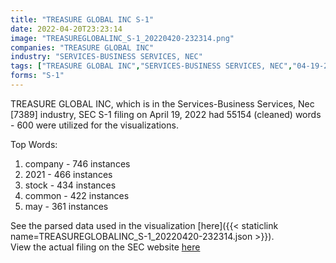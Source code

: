 ```yaml
---
title: "TREASURE GLOBAL INC S-1"
date: 2022-04-20T23:23:14
image: "TREASUREGLOBALINC_S-1_20220420-232314.png"
companies: "TREASURE GLOBAL INC"
industry: "SERVICES-BUSINESS SERVICES, NEC"
tags: ["TREASURE GLOBAL INC","SERVICES-BUSINESS SERVICES, NEC","04-19-2022","S-1"]
forms: "S-1"
---
```

TREASURE GLOBAL INC, which is in the Services-Business Services, Nec [7389] industry, SEC S-1 filing on April 19, 2022 had 55154 (cleaned) words - 600 were utilized for the visualizations.

Top Words:
1. company - 746 instances
2. 2021 - 466 instances
3. stock - 434 instances
4. common - 422 instances
5. may - 361 instances


See the parsed data used in the visualization [here]({{< staticlink name=TREASUREGLOBALINC_S-1_20220420-232314.json >}}).  
View the actual filing on the SEC website [here](https://www.sec.gov/Archives/edgar/data/1905956/0001575872-22-000291.txt)
